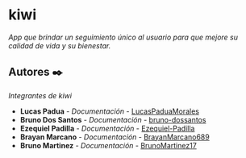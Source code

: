 # kiwi

_App que brindar un seguimiento único al usuario para que mejore su calidad de vida y su bienestar._

## Autores ✒️

_Integrantes de kiwi_

* **Lucas Padua** - *Documentación* - [LucasPaduaMorales](https://github.com/LucasPaduaMorales)
* **Bruno Dos Santos** - *Documentación* - [bruno-dossantos](https://github.com/bruno-dossantos)
* **Ezequiel Padilla** - *Documentación* - [Ezequiel-Padilla](https://github.com/Ezequiel-Padilla)
* **Brayan Marcano** - *Documentación* - [BrayanMarcano689](https://github.com/BrayanMarcano689)
* **Bruno Martinez** - *Documentación* - [BrunoMartinez17](https://github.com/BrunoMartinez17)
